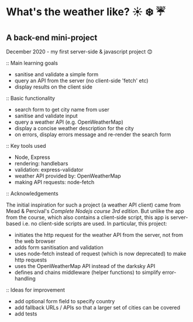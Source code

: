 # What's the weather like? :sunny: :snowflake: :umbrella:
## A back-end mini-project

December 2020 - my first server-side & javascript project :blush:

:: Main learning goals
- sanitise and validate a simple form
- query an API from the server (no client-side 'fetch' etc)
- display results on the client side

:: Basic functionality
- search form to get city name from user
- sanitise and validate input
- query a weather API (e.g. OpenWeatherMap)
- display a concise weather description for the city
- on errors, display errors message and re-render the search form

:: Key tools used
- Node, Express
- rendering: handlebars
- validation: express-validator
- weather API provided by: OpenWeatherMap
- making API requests: node-fetch

:: Acknowledgements

The initial inspiration for such a project (a weather API client) came from Mead & Percival's _Complete Nodejs course 3rd edition_. But unlike the app from the course, which also contains a client-side script, this app is server-based i.e. no client-side scripts are used. In particular, this project:
- initiates the http request for the weather API from the server, not from the web browser
- adds form sanitisation and validation
- uses node-fetch instead of request (which is now deprecated) to make http requests
- uses the OpenWeatherMap API instead of the darksky API
- defines and chains middleware (helper functions) to simplify error-handling

:: Ideas for improvement
- add optional form field to specify country
- add fallback URLs / APIs so that a larger set of cities can be covered
- add tests
